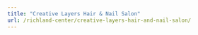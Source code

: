 ```yaml
---
title: "Creative Layers Hair & Nail Salon"
url: /richland-center/creative-layers-hair-and-nail-salon/
---
```

